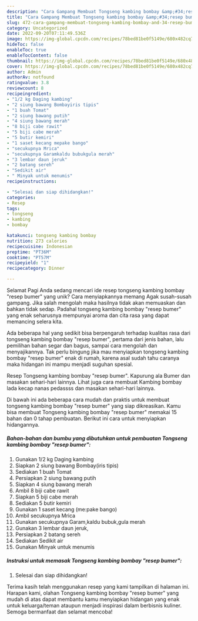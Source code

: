 ```yaml
---
description: "Cara Gampang Membuat Tongseng kambing bombay &amp;#34;resep bumer&amp;#34; yang Lezat"
title: "Cara Gampang Membuat Tongseng kambing bombay &amp;#34;resep bumer&amp;#34; yang Lezat"
slug: 472-cara-gampang-membuat-tongseng-kambing-bombay-and-34-resep-bumer-and-34-yang-lezat
category: Uncategorized
date: 2022-09-20T07:11:49.536Z
image: https://img-global.cpcdn.com/recipes/78bed81be0f5149e/680x482cq70/tongseng-kambing-bombay-resep-bumer-foto-resep-utama.jpg
hideToc: false
enableToc: true
enableTocContent: false
thumbnail: https://img-global.cpcdn.com/recipes/78bed81be0f5149e/680x482cq70/tongseng-kambing-bombay-resep-bumer-foto-resep-utama.jpg
cover: https://img-global.cpcdn.com/recipes/78bed81be0f5149e/680x482cq70/tongseng-kambing-bombay-resep-bumer-foto-resep-utama.jpg
author: Admin
authorAv: notfound
ratingvalue: 3.8
reviewcount: 8
recipeingredient:
- "1/2 kg Daging kambing"
- "2 siung bawang Bombayiris tipis"
- "1 buah Tomat"
- "2 siung bawang putih"
- "4 siung bawang merah"
- "8 biji cabe rawit"
- "5 biji cabe merah"
- "5 butir kemiri"
- "1 saset kecang mepake bango"
- "secukupnya Mrica"
- "secukupnya Garamkaldu bubukgula merah"
- "3 lembar daun jeruk"
- "2 batang sereh"
- "Sedikit air"
- " Minyak untuk menumis"
recipeinstructions:

- "Selesai dan siap dihidangkan!"
categories:
- Resep
tags:
- tongseng
- kambing
- bombay

katakunci: tongseng kambing bombay 
nutrition: 273 calories
recipecuisine: Indonesian
preptime: "PT36M"
cooktime: "PT57M"
recipeyield: "1"
recipecategory: Dinner

---
```



Selamat Pagi Anda sedang mencari ide resep tongseng kambing bombay &#34;resep bumer&#34; yang unik? Cara menyiapkannya memang Agak susah-susah gampang. Jika salah mengolah maka hasilnya tidak akan memuaskan dan bahkan tidak sedap. Padahal tongseng kambing bombay &#34;resep bumer&#34; yang enak seharusnya mempunyai aroma dan cita rasa yang dapat memancing selera kita.


Ada beberapa hal yang sedikit bisa berpengaruh terhadap kualitas rasa dari tongseng kambing bombay &#34;resep bumer&#34;, pertama dari jenis bahan, lalu pemilihan bahan segar dan bagus, sampai cara mengolah dan menyajikannya. Tak perlu bingung jika mau menyiapkan tongseng kambing bombay &#34;resep bumer&#34; enak di rumah, karena asal sudah tahu caranya maka hidangan ini mampu menjadi suguhan spesial.

Resep Tongseng kambing bombay &#34;resep bumer&#34;. Kapurung ala Bumer dan masakan sehari-hari lainnya. Lihat juga cara membuat Kambing bombay lada kecap nanas pedassss dan masakan sehari-hari lainnya.


Di bawah ini ada beberapa cara mudah dan praktis untuk membuat tongseng kambing bombay &#34;resep bumer&#34; yang siap dikreasikan. Kamu bisa membuat Tongseng kambing bombay &#34;resep bumer&#34; memakai 15 bahan dan 0 tahap pembuatan. Berikut ini cara untuk menyiapkan hidangannya.

<!--inarticleads1-->

##### Bahan-bahan dan bumbu yang dibutuhkan untuk pembuatan Tongseng kambing bombay &#34;resep bumer&#34;:

1. Gunakan 1/2 kg Daging kambing
1. Siapkan 2 siung bawang Bombay(iris tipis)
1. Sediakan 1 buah Tomat
1. Persiapkan 2 siung bawang putih
1. Siapkan 4 siung bawang merah
1. Ambil 8 biji cabe rawit
1. Siapkan 5 biji cabe merah
1. Sediakan 5 butir kemiri
1. Gunakan 1 saset kecang (me:pake bango)
1. Ambil secukupnya Mrica
1. Gunakan secukupnya Garam,kaldu bubuk,gula merah
1. Gunakan 3 lembar daun jeruk,
1. Persiapkan 2 batang sereh
1. Sediakan Sedikit air
1. Gunakan  Minyak untuk menumis




<!--inarticleads2-->

##### Instruksi untuk memasak Tongseng kambing bombay &#34;resep bumer&#34;:


1. Selesai dan siap dihidangkan!



Terima kasih telah menggunakan resep yang kami tampilkan di halaman ini. Harapan kami, olahan Tongseng kambing bombay &#34;resep bumer&#34; yang mudah di atas dapat membantu kamu menyiapkan hidangan yang enak untuk keluarga/teman ataupun menjadi inspirasi dalam berbisnis kuliner. Semoga bermanfaat dan selamat mencoba!
